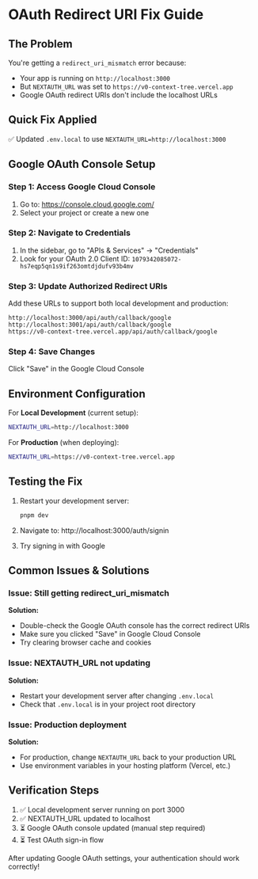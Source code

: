 # OAuth Redirect URI Fix Guide

## The Problem

You're getting a `redirect_uri_mismatch` error because:

- Your app is running on `http://localhost:3000`
- But `NEXTAUTH_URL` was set to `https://v0-context-tree.vercel.app`
- Google OAuth redirect URIs don't include the localhost URLs

## Quick Fix Applied

✅ Updated `.env.local` to use `NEXTAUTH_URL=http://localhost:3000`

## Google OAuth Console Setup

### Step 1: Access Google Cloud Console

1. Go to: https://console.cloud.google.com/
2. Select your project or create a new one

### Step 2: Navigate to Credentials

1. In the sidebar, go to "APIs & Services" → "Credentials"
2. Look for your OAuth 2.0 Client ID: `1079342085072-hs7eqp5qn1s9if263omtdjdufv93b4mv`

### Step 3: Update Authorized Redirect URIs

Add these URLs to support both local development and production:

```
http://localhost:3000/api/auth/callback/google
http://localhost:3001/api/auth/callback/google
https://v0-context-tree.vercel.app/api/auth/callback/google
```

### Step 4: Save Changes

Click "Save" in the Google Cloud Console

## Environment Configuration

For **Local Development** (current setup):

```bash
NEXTAUTH_URL=http://localhost:3000
```

For **Production** (when deploying):

```bash
NEXTAUTH_URL=https://v0-context-tree.vercel.app
```

## Testing the Fix

1. Restart your development server:

   ```bash
   pnpm dev
   ```

2. Navigate to: http://localhost:3000/auth/signin

3. Try signing in with Google

## Common Issues & Solutions

### Issue: Still getting redirect_uri_mismatch

**Solution:**

- Double-check the Google OAuth console has the correct redirect URIs
- Make sure you clicked "Save" in Google Cloud Console
- Try clearing browser cache and cookies

### Issue: NEXTAUTH_URL not updating

**Solution:**

- Restart your development server after changing `.env.local`
- Check that `.env.local` is in your project root directory

### Issue: Production deployment

**Solution:**

- For production, change `NEXTAUTH_URL` back to your production URL
- Use environment variables in your hosting platform (Vercel, etc.)

## Verification Steps

1. ✅ Local development server running on port 3000
2. ✅ NEXTAUTH_URL updated to localhost
3. ⏳ Google OAuth console updated (manual step required)
4. ⏳ Test OAuth sign-in flow

After updating Google OAuth settings, your authentication should work correctly!
